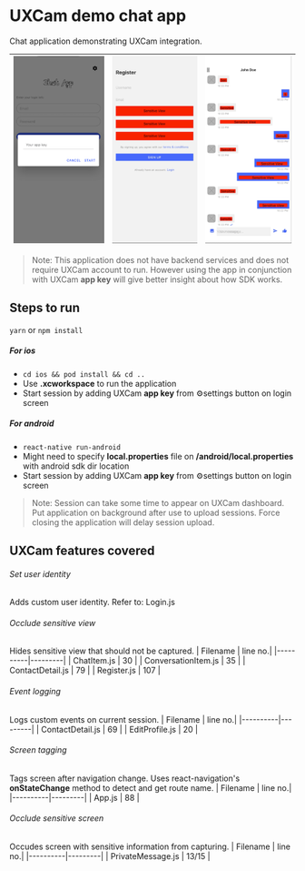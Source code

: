 # UXCam demo chat app
Chat application demonstrating UXCam integration.

| ![Alt text](/screenshots/sc-1.png?raw=true "Add app key") | ![Alt text](/screenshots/sc-3.png?raw=true "Register") | ![Alt text](/screenshots/sc-5.png?raw=true "Conversation") |
| - | - | - |

>Note: This application does not have backend services and does not require UXCam account to run. However using the app in conjunction with UXCam **app key** will give better insight about how SDK works.

## Steps to run
`yarn` or `npm install`

##### For ios
* `cd ios && pod install && cd ..`
* Use **.xcworkspace** to run the application
* Start session by adding UXCam **app key** from ⚙️settings button on login screen

##### For android
* `react-native run-android`
* Might need to specify **local.properties** file on **/android/local.properties** with android sdk dir location
* Start session by adding UXCam **app key** from ⚙️settings button on login screen
>Note: Session can take some time to appear on UXCam dashboard. Put application on background after use to upload sessions. Force closing the application will delay session upload.

## UXCam features covered
###### Set user identity
Adds custom user identity. Refer to: Login.js
###### Occlude sensitive view
Hides sensitive view that should not be captured.
| Filename | line no.|
|----------|---------|
| ChatItem.js | 30 |
| ConversationItem.js | 35 |
| ContactDetail.js | 79 |
| Register.js | 107 |
###### Event logging
Logs custom events on current session.
| Filename | line no.|
|----------|---------|
| ContactDetail.js | 69 |
| EditProfile.js | 20 |
###### Screen tagging
Tags screen after navigation change. Uses react-navigation's **onStateChange** method to detect and get route name.
| Filename | line no.|
|----------|---------|
| App.js | 88 |
###### Occlude sensitive screen
Occudes screen with sensitive information from capturing.
| Filename | line no.|
|----------|---------|
| PrivateMessage.js | 13/15 |
